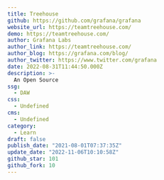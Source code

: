 ```yaml
---
title: Treehouse
github: https://github.com/grafana/grafana
website_url: https://teamtreehouse.com/
demo: https://teamtreehouse.com/
author: Grafana Labs
author_link: https://teamtreehouse.com/
author_blog: https://grafana.com/blog/
author_twitter: https://www.twitter.com/grafana
date: 2022-08-31T11:44:50.000Z
description: >-
  An Open Source
ssg:
  - DAW
css:
  - Undefined
cms:
  - Undefined
category:
  - Learn
draft: false
publish_date: "2021-08-01T07:37:35Z"
update_date: "2022-11-06T10:10:58Z"
github_star: 101
github_fork: 10
---
```

